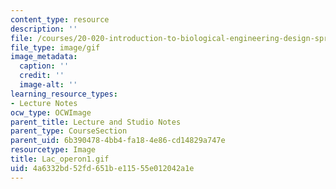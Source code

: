 ```yaml
---
content_type: resource
description: ''
file: /courses/20-020-introduction-to-biological-engineering-design-spring-2009/4a6332bd52fd651be11555e012042a1e_Lac_operon1.gif
file_type: image/gif
image_metadata:
  caption: ''
  credit: ''
  image-alt: ''
learning_resource_types:
- Lecture Notes
ocw_type: OCWImage
parent_title: Lecture and Studio Notes
parent_type: CourseSection
parent_uid: 6b390478-4bb4-fa18-4e86-cd14829a747e
resourcetype: Image
title: Lac_operon1.gif
uid: 4a6332bd-52fd-651b-e115-55e012042a1e
---
```

